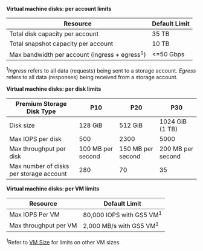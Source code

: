 **Virtual machine disks: per account limits**

Resource|Default Limit
---|---
Total disk capacity per account|35 TB
Total snapshot capacity per account|10 TB
Max bandwidth per account (ingress + egress<sup>1</sup>)|<=50 Gbps

<sup>1</sup>*Ingress* refers to all data (requests) being sent to a storage account. *Egress* refers to all data (responses) being received from a storage account.

**Virtual machine disks: per disk limits**

Premium Storage Disk Type | P10 | P20 | P30
---|---|---|---
Disk size | 128 GiB | 512 GiB | 1024 GiB (1 TB)
Max IOPS per disk | 500 | 2300 | 5000
Max throughput per disk | 100 MB per second | 150 MB per second | 200 MB per second
Max number of disks per storage account | 280 | 70 | 35

**Virtual machine disks: per VM limits**

Resource|Default Limit
---|---
Max IOPS Per VM|80,000 IOPS with GS5 VM<sup>1</sup>
Max throughput per VM|2,000 MB/s with GS5 VM<sup>1</sup>

<sup>1</sup>Refer to [VM Size](/documentation/articles/virtual-machines-linux-sizes/) for limits on other VM sizes. 
